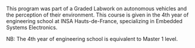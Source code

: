 This program was part of a Graded Labwork on autonomous vehicles and the perception of their environment. 
This course is given in the 4th year of engineering school at INSA Hauts-de-France, specializing in Embedded Systems Electronics.

NB: The 4th year of engineering school is equivalent to Master 1 level.
